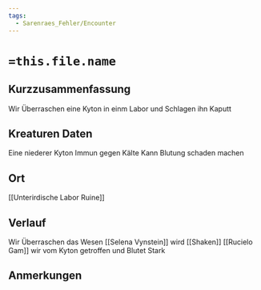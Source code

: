 ```yaml
---
tags:
  - Sarenraes_Fehler/Encounter
---
```

# `=this.file.name`
## Kurzzusammenfassung
Wir Überraschen eine Kyton in einm Labor und Schlagen ihn Kaputt


## Kreaturen Daten
Eine niederer Kyton
Immun gegen Kälte
Kann Blutung schaden machen

## Ort
[[Unterirdische Labor Ruine]]

## Verlauf
Wir Überraschen das Wesen
[[Selena Vynstein]] wird [[Shaken]]
[[Rucielo Gam]] wir vom Kyton getroffen und Blutet Stark

## Anmerkungen
